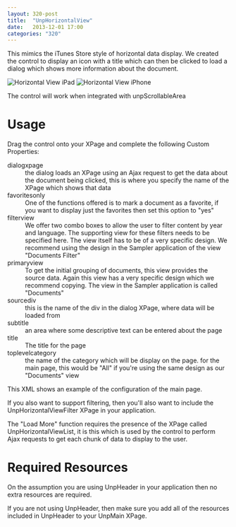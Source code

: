 ```yaml
---
layout: 320-post
title:  "UnpHorizontalView"
date:   2013-12-01 17:00
categories: "320"
---
```


This mimics the iTunes Store style of horizontal data display. We created the control to display an icon with a title which can then be clicked to load a dialog which shows more information about the document.

![Horizontal View iPad](http://teamstudio.s3.amazonaws.com/images/horizontalview-ipad.png)
![Horizontal View iPhone](http://teamstudio.s3.amazonaws.com/images/horizontalview-iphone.png)

The control will work when integrated with unpScrollableArea

# Usage
Drag the control onto your XPage and complete the following Custom Properties:

<dl class="dl-horizontal">
	<dt>dialogxpage</dt><dd>the dialog loads an XPage using an Ajax request to get the data about the document being clicked, this is where you specify the name of the XPage which shows that data</dd>
	<dt>favoritesonly</dt><dd>One of the functions offered is to mark a document as a favorite, if you want to display just the favorites then set this option to "yes"</dd>
	<dt>filterview<dt><dd>We offer two combo boxes to allow the user to filter content by year and language. The supporting view for these filters needs to be specified here. The view itself has to be of a very specific design. We recommend using the design in the Sampler application of the view "Documents Filter"</dd>
	<dt>primaryview</dt><dd>To get the initial grouping of documents, this view provides the source data. Again this view has a very specific design which we recommend copying. The view in the Sampler application is called "Documents"</dd>
	<dt>sourcediv</dt><dd>this is the name of the div in the dialog XPage, where data will be loaded from</dd>
	<dt>subtitle</dt><dd>an area where some descriptive text can be entered about the page</dd>
	<dt>title</dt><dd>The title for the page</dd>
	<dt>toplevelcategory</dt><dd>the name of the category which will be display on the page. for the main page, this would be "All" if you're using the same design as our "Documents" view</dd>
</dl>

This XML shows an example of the configuration of the main page.

<script src="https://gist.github.com/whitemx/7527954.js"></script>

If you also want to support filtering, then you'll also want to include the UnpHorizontalViewFilter XPage in your application.

The "Load More" function requires the presence of the XPage called UnpHorizontalViewList, it is this which is used by the control to perform Ajax requests to get each chunk of data to display to the user.

# Required Resources
On the assumption you are using UnpHeader in your application then no extra resources are required.

If you are not using UnpHeader, then make sure you add all of the resources included in UnpHeader to your UnpMain XPage.
